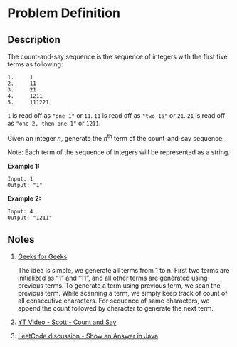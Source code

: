 # Problem Definition

## Description

The count-and-say sequence is the sequence of integers with the first five terms as following:

```text
1.     1
2.     11
3.     21
4.     1211
5.     111221
```

`1` is read off as `"one 1"` or `11`.
`11` is read off as `"two 1s"` or `21`.
`21` is read off as `"one 2, then one 1"` or `1211`.

Given an integer *n*, generate the *n*<sup>th</sup> term of the count-and-say sequence.

Note: Each term of the sequence of integers will be represented as a string.

**Example 1:**

```text
Input: 1
Output: "1"
```

**Example 2:**

```text
Input: 4
Output: "1211"
```

## Notes

1. [Geeks for Geeks](http://www.geeksforgeeks.org/look-and-say-sequence/)

    The idea is simple, we generate all terms from 1 to n. First two terms are initialized as “1” and “11”, and all other terms are generated using previous terms. To generate a term using previous term, we scan the previous term. While scanning a term, we simply keep track of count of all consecutive characters. For sequence of same characters, we append the count followed by character to generate the next term.

1. [YT Video - Scott - Count and Say](https://www.youtube.com/watch?v=kAt-4y0qG8Q)
1. [LeetCode discussion - Show an Answer in Java](https://leetcode.com/explore/interview/card/top-interview-questions-easy/127/strings/886/discuss/16000/Show-an-Answer-in-Java)